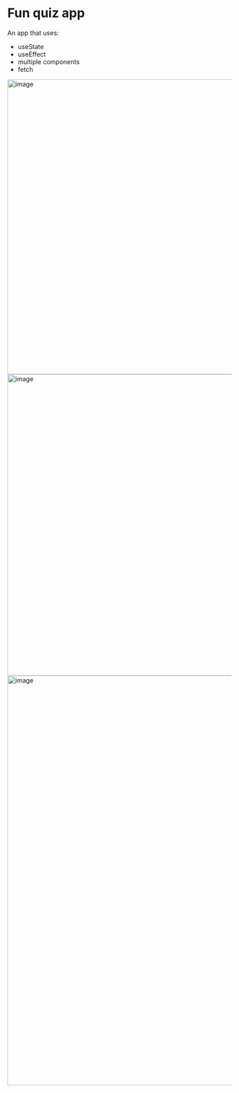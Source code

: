 # Fun quiz app
An app that uses:
- useState
- useEffect
- multiple components
- fetch

<img width="586" height="662" alt="image" src="https://github.com/user-attachments/assets/5513cb9c-4d61-455d-978a-50b522421204" />
<img width="577" height="677" alt="image" src="https://github.com/user-attachments/assets/524a10bb-e66a-42b2-92af-1cde69c24771" />
<img width="578" height="920" alt="image" src="https://github.com/user-attachments/assets/dfec87f8-721a-48c8-b642-415a3d3a6b95" />
